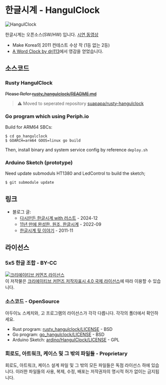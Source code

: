 # 한글시계 - HangulClock

![HangulClock](https://asset.homin.dev/blog/img/hangulclock_2022.webp)

한글시계는 오픈소스(SW/HW) 입니다. [시연 동영상](https://youtu.be/ApymC7qAVTI)

- Make Korea의 2011 컨테스트 수상 작 (1등 없는 2등)
- [A Word Clock by drj113](http://www.instructables.com/id/A-Word-Clock/)에서 영감을 얻었습니다.

## 소스코드

### Rusty HangulClock

~~Please Refer [rusty_hangulclock/README.md](rusty_hangulclock/README.md)~~

> ⚠️ Moved to seperated repository [suapapa/rusty-hangulclock](https://github.com/suapapa/rusty-hangulclock)

### Go program which using Periph.io

Build for ARM64 SBCs:

    $ cd go_hangulclock
    $ GOARCH=arm64 GOOS=linux go build

Then, install binary and system service config by reference `deploy.sh`

### Arduino Sketch (prototype)

Need update submoduls HT1380 and LedControl to build the sketch;

    $ git submodule update

## 링크

- 블로그 글:
  - [다시만든 한글시계 with 러스트](https://homin.dev/blog/post/20241222_rusty_hangulclock/) - 2024-12
  - [11년 만에 완성한, 원조, 한글시계](https://homin.dev/blog/post/20221009_hangulclock_is_re-written_in_golang/) - 2022-09
  - [한글시계 뒷 이야기](https://homin.dev/blog/p=493/) - 2011-11

## 라이선스

### 5x5 한글 조합 - BY-CC

<a rel="license" href="http://creativecommons.org/licenses/by/4.0/"><img alt="크리에이티브 커먼즈 라이선스" style="border-width:0" src="https://i.creativecommons.org/l/by/4.0/88x31.png" /></a><br />이 저작물은 <a rel="license" href="http://creativecommons.org/licenses/by/4.0/">크리에이티브 커먼즈 저작자표시 4.0 국제 라이선스</a>에 따라 이용할 수 있습니다.

### 소스코드 - OpenSource

아두이노 스케치와, 고 프로그램의 라이선스가 각각 다릅니다. 각각의 폴더에서 확인하세요.
- Rust program: [rusty_hangulclock/LICENSE](rusty_hangulclock/LICENSE) - BSD
- Go program: [go_hangulclock/LICENSE](go_hangulclock/LICENSE) - BSD
- Arduino Sketch: [ardino/HangulClock/LICENSE](arduino/HangulClock/LICENSE) - GPL

### 회로도, 아트워크, 케이스 및 그 밖의 파일들 - Proprietary

회로도, 아트워크, 케이스 설계 파일 및 그 밖의 모든 파일들은 독점 라이선스 하에 있습니다. 
이러한 파일들의 사용, 복제, 수정, 배포는 저작권자의 명시적 허가 없이는 금지됩니다.
